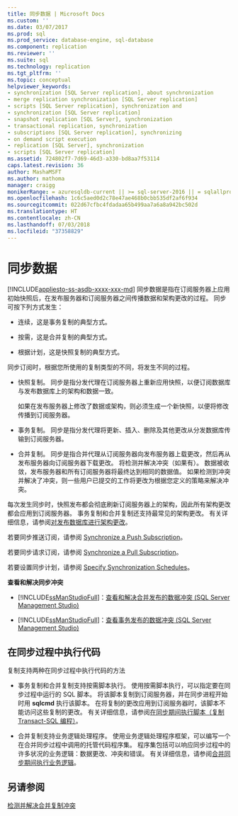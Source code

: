 ```yaml
---
title: 同步数据 | Microsoft Docs
ms.custom: ''
ms.date: 03/07/2017
ms.prod: sql
ms.prod_service: database-engine, sql-database
ms.component: replication
ms.reviewer: ''
ms.suite: sql
ms.technology: replication
ms.tgt_pltfrm: ''
ms.topic: conceptual
helpviewer_keywords:
- synchronization [SQL Server replication], about synchronization
- merge replication synchronization [SQL Server replication]
- scripts [SQL Server replication], synchronization and
- synchronization [SQL Server replication]
- snapshot replication [SQL Server], synchronization
- transactional replication, synchronization
- subscriptions [SQL Server replication], synchronizing
- on demand script execution
- replication [SQL Server], synchronization
- scripts [SQL Server replication]
ms.assetid: 724802f7-7d69-46d3-a330-bd8aa7f53114
caps.latest.revision: 36
author: MashaMSFT
ms.author: mathoma
manager: craigg
monikerRange: = azuresqldb-current || >= sql-server-2016 || = sqlallproducts-allversions
ms.openlocfilehash: 1c6c5aed0d2c78e47ae468b0cbb535df2af6f934
ms.sourcegitcommit: 022d67cfbc4fdadaa65b499aa7a6a8a942bc502d
ms.translationtype: HT
ms.contentlocale: zh-CN
ms.lasthandoff: 07/03/2018
ms.locfileid: "37358829"
---
```

# <a name="synchronize-data"></a>同步数据
[!INCLUDE[appliesto-ss-asdb-xxxx-xxx-md](../../includes/appliesto-ss-asdb-xxxx-xxx-md.md)]
  同步数据是指在订阅服务器上应用初始快照后，在发布服务器和订阅服务器之间传播数据和架构更改的过程。 同步可按下列方式发生：  
  
-   连续，这是事务复制的典型方式。  
  
-   按需，这是合并复制的典型方式。  
  
-   根据计划，这是快照复制的典型方式。  
  
 同步订阅时，根据您所使用的复制类型的不同，将发生不同的过程。  
  
-   快照复制。 同步是指分发代理在订阅服务器上重新应用快照，以便订阅数据库与发布数据库上的架构和数据一致。  
  
     如果在发布服务器上修改了数据或架构，则必须生成一个新快照，以便将修改传播到订阅服务器。  
  
-   事务复制。 同步是指分发代理将更新、插入、删除及其他更改从分发数据库传输到订阅服务器。  
  
-   合并复制。 同步是指合并代理从订阅服务器向发布服务器上载更改，然后再从发布服务器向订阅服务器下载更改。 将检测并解决冲突（如果有）。 数据被收敛，发布服务器和所有订阅服务器将最终达到相同的数据值。 如果检测到冲突并解决了冲突，则一些用户已提交的工作将更改为根据您定义的策略来解决冲突。  
  
 每次发生同步时，快照发布都会彻底刷新订阅服务器上的架构，因此所有架构更改都会应用到订阅服务器。 事务复制和合并复制还支持最常见的架构更改。 有关详细信息，请参阅[对发布数据库进行架构更改](../../relational-databases/replication/publish/make-schema-changes-on-publication-databases.md)。  
  
 若要同步推送订阅，请参阅 [Synchronize a Push Subscription](../../relational-databases/replication/synchronize-a-push-subscription.md)。  
  
 若要同步请求订阅，请参阅 [Synchronize a Pull Subscription](../../relational-databases/replication/synchronize-a-pull-subscription.md)。  
  
 若要设置同步计划，请参阅 [Specify Synchronization Schedules](../../relational-databases/replication/specify-synchronization-schedules.md)。  
  
 **查看和解决同步冲突**  
  
-   [!INCLUDE[ssManStudioFull](../../includes/ssmanstudiofull-md.md)]：[查看和解决合并发布的数据冲突 (SQL Server Management Studio)](../../relational-databases/replication/view-and-resolve-data-conflicts-for-merge-publications.md)  
  
-   [!INCLUDE[ssManStudioFull](../../includes/ssmanstudiofull-md.md)]：[查看事务发布的数据冲突 (SQL Server Management Studio)](../../relational-databases/replication/view-data-conflicts-for-transactional-publications-sql-server-management-studio.md)  
  
## <a name="executing-code-during-synchronization"></a>在同步过程中执行代码  
 复制支持两种在同步过程中执行代码的方法  
  
-   事务复制和合并复制支持按需脚本执行。 使用按需脚本执行，可以指定要在同步过程中运行的 SQL 脚本。 将该脚本复制到订阅服务器，并在同步进程开始时用 **sqlcmd** 执行该脚本。 在将复制的更改应用到订阅服务器时，该脚本不能访问这些复制的更改。 有关详细信息，请参阅[在同步期间执行脚本（复制 Transact-SQL 编程）](../../relational-databases/replication/execute-scripts-during-synchronization-replication-transact-sql-programming.md)。  
  
-   合并复制支持业务逻辑处理程序。 使用业务逻辑处理程序框架，可以编写一个在合并同步过程中调用的托管代码程序集。 程序集包括可以响应同步过程中的许多状况的业务逻辑：数据更改、冲突和错误。 有关详细信息，请参阅[合并同步期间执行业务逻辑](../../relational-databases/replication/merge/execute-business-logic-during-merge-synchronization.md)。  
  
## <a name="see-also"></a>另请参阅  
 [检测并解决合并复制冲突](../../relational-databases/replication/merge/advanced-merge-replication-resolve-merge-replication-conflicts.md)  
  
  
